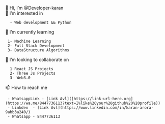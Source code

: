  👋 Hi, I’m @Developer-karan     
 👀 I’m interested in     
 
      - Web development && Python
 🌱 I’m currently learning          
     
     1- Machine Learning
     2- Full Stack Development
     3- DataStructure Algorithms
 💞️ I’m looking to collaborate on     
 
      1 React JS Projects
      2- Three Js Projects
      3- Web3.0    
 📫 How to reach me     
 
     - WhatsappLink - [Link Avl]([https://link-url-here.org](https://wa.me/8447736113?text=I%like%20your%20github%20%20profile))
     - Linkden  - [Link Avl](https://www.linkedin.com/in/karan-arora-9abb3a240/)     
     - Whatsapp - 8447736113     
     

<!---
Developer-karan-projects/Developer-karan-projects is a ✨ special ✨ repository because its `README.md` (this file) appears on your GitHub profile.
You can click the Preview link to take a look at your changes.
--->
